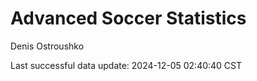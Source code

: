 # Advanced Soccer Statistics
Denis Ostroushko

<!-- gfm -->

Last successful data update: 2024-12-05 02:40:40 CST
